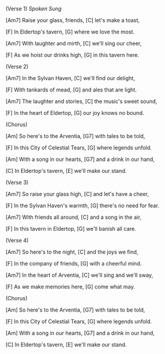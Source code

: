 (Verse 1) *Spoken Sung*

[Am7] Raise your glass, friends, [C] let's make a toast,

[F] In Eldertop's tavern, [G] where we love the most.

[Am7] With laughter and mirth, [C] we'll sing our cheer,

[F] As we hoist our drinks high, [G] in this tavern here.

(Verse 2)

[Am7] In the Sylvan Haven, [C] we'll find our delight,

[F] With tankards of mead, [G] and ales that are light.

[Am7] The laughter and stories, [C] the music's sweet sound,

[F] In the heart of Eldertop, [G] our joy knows no bound.

(Chorus)

[Am] So here's to the Arventia, [G7] with tales to be told,

[F] In this City of Celestial Tears, [G] where legends unfold.

[Am] With a song in our hearts, [G7] and a drink in our hand,

[C] In Eldertop's tavern, [E] we'll make our stand.

(Verse 3)

[Am7] So raise your glass high, [C] and let's have a cheer,

[F] In the Sylvan Haven's warmth, [G] there's no need for fear.

[Am7] With friends all around, [C] and a song in the air,

[F] In this tavern in Eldertop, [G] we'll banish all care.

(Verse 4)

[Am7] So here's to the night, [C] and the joys we find,

[F] In the company of friends, [G] with a cheerful mind.

[Am7] In the heart of Arventia, [C] we'll sing and we'll sway,

[F] As we make memories here, [G] come what may.

(Chorus)

[Am] So here's to the Arventia, [G7] with tales to be told,

[F] In this City of Celestial Tears, [G] where legends unfold.

[Am] With a song in our hearts, [G7] and a drink in our hand,

[C] In Eldertop's tavern, [E] we'll make our stand.